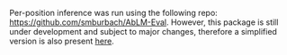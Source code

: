 Per-position inference was run using the following repo: https://github.com/smburbach/AbLM-Eval. However, this package is still under development and subject to major changes, therefore a simplified version is also present [here](./ablm_eval/).
